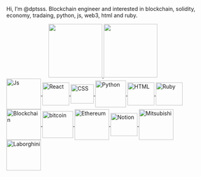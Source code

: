 Hi, I’m @dptsss. Blockchain engineer and interested in blockchain, solidity, economy, tradaing, python, js, web3, html and ruby.

<div align="center">
 <a href="https://github.com/dptsss">
  <img height="140em" src="https://github-readme-stats.vercel.app/api?username=dptsss&show_icons=true&theme=graywhite&include_all_commits=true&count_private=true"/>
  <img height="140em" src="https://github-readme-stats.vercel.app/api/top-langs/?username=dptsss&layout=compact&langs_count=7&theme=vision-friendly-dark"/>
</div>
 
  <img align="center" alt="Js" height="80" width="90" src="https://img.shields.io/badge/JavaScript-323330?style=for-the-badge&logo=javascript&logoColor=F7DF1E">
  <img align="center" alt="React" height="60" width="70" src="https://img.shields.io/badge/React-20232A?style=for-the-badge&logo=react&logoColor=61DAFB">
  <img align="center" alt="CSS" height="50" width="60" src="https://img.shields.io/badge/CSS-239120?&style=for-the-badge&logo=css3&logoColor=white">
  <img align="center" alt="Python" height="70" width="80" src="https://img.shields.io/badge/Python-14354C?style=for-the-badge&logo=python&logoColor=white">
  <img align="center" alt="HTML" height="60" width="70" src="https://img.shields.io/badge/HTML-239120?style=for-the-badge&logo=html5&logoColor=white">
  <img align="center" alt="Ruby" height="60" width="70" src="https://img.shields.io/badge/Ruby-CC342D?style=for-the-badge&logo=ruby&logoColor=white">
  <img align="center" alt="Blockchain" height="80" width="90" src="https://img.shields.io/badge/hyperledger-2F3134?style=for-the-badge&logo=hyperledger&logoColor=white">
  <img align="center" alt="bitcoin" height="70" width="80" src="https://img.shields.io/badge/Bitcoin-000000?style=for-the-badge&logo=bitcoin&logoColor=white">
<img align="center" alt="Ethereum" height="80" width="90" src="https://img.shields.io/badge/Ethereum-3C3C3D?style=for-the-badge&logo=Ethereum&logoColor=white">
 <img align="center" alt="Notion" height="60" width="70" src="https://img.shields.io/badge/Notion-000000?style=for-the-badge&logo=notion&logoColor=white">
 <img align="center" alt="Mitsubishi" height="80" width="90" src="https://aleen42.github.io/badges/src/mitsubishi.svg">
 <img align="center" alt="Laborghini" height="80" width="90" src="https://aleen42.github.io/badges/src/lamborghini.svg">
